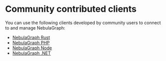 # Community contributed clients

You can use the following clients developed by community users to connect to and manage NebulaGraph:

- [NebulaGraph Rust](https://github.com/vesoft-inc/nebula-rust)
- [NebulaGraph PHP](https://github.com/nebula-contrib/nebula-php) 
- [NebulaGraph Node](https://github.com/nebula-contrib/nebula-node)
- [NebulaGraph .NET](https://github.com/nebula-contrib/nebula-net)
